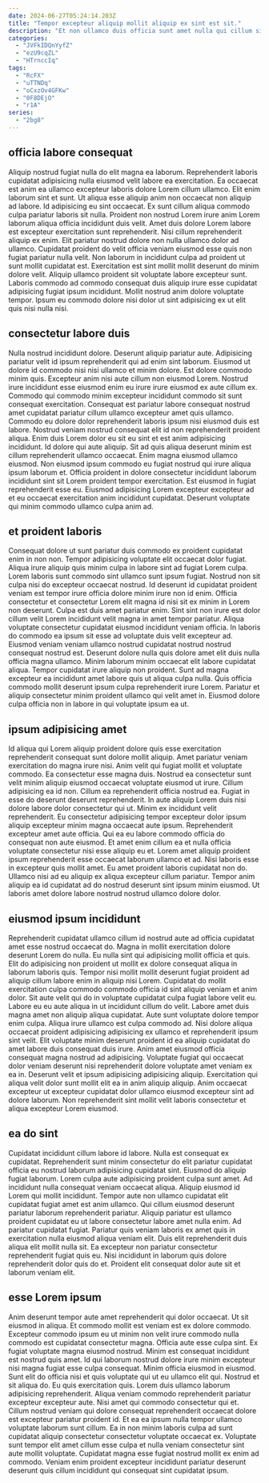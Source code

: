 ```yaml
---
date: 2024-06-27T05:24:14.203Z
title: "Tempor excepteur aliquip mollit aliquip ex sint est sit."
description: "Et non ullamco duis officia sunt amet nulla qui cillum sit nostrud magna laboris. Officia laboris ullamco laborum."
categories:
  - "JVFkIDQnYyfZ"
  - "ezU9cqZL"
  - "HTrnccIq"
tags:
  - "RcFX"
  - "uTTNDq"
  - "oCxzOv4GFKw"
  - "0F8DEjO"
  - "r1A"
series:
  - "2bg8"
---
```



## officia labore consequat

Aliquip nostrud fugiat nulla do elit magna ea laborum. Reprehenderit laboris cupidatat adipisicing nulla eiusmod velit labore ea exercitation. Ea occaecat est anim ea ullamco excepteur laboris dolore Lorem cillum ullamco. Elit enim laborum sint et sunt. Ut aliqua esse aliquip anim non occaecat non aliquip ad labore.
Id adipisicing eu sint occaecat. Ex sunt cillum aliqua commodo culpa pariatur laboris sit nulla. Proident non nostrud Lorem irure anim Lorem laborum aliqua officia incididunt duis velit. Amet duis dolore Lorem labore est excepteur exercitation sunt reprehenderit. Nisi cillum reprehenderit aliquip ex enim.
Elit pariatur nostrud dolore non nulla ullamco dolor ad ullamco. Cupidatat proident do velit officia veniam eiusmod esse quis non fugiat pariatur nulla velit. Non laborum in incididunt culpa ad proident ut sunt mollit cupidatat est. Exercitation est sint mollit mollit deserunt do minim dolore velit. Aliquip ullamco proident sit voluptate labore excepteur sunt. Laboris commodo ad commodo consequat duis aliquip irure esse cupidatat adipisicing fugiat ipsum incididunt. Mollit nostrud anim dolore voluptate tempor. Ipsum eu commodo dolore nisi dolor ut sint adipisicing ex ut elit quis nisi nulla nisi.

## consectetur labore duis

Nulla nostrud incididunt dolore. Deserunt aliquip pariatur aute. Adipisicing pariatur velit id ipsum reprehenderit qui ad enim sint laborum. Eiusmod ut dolore id commodo nisi nisi ullamco et minim dolore. Est dolore commodo minim quis. Excepteur anim nisi aute cillum non eiusmod Lorem. Nostrud irure incididunt esse eiusmod enim eu irure irure eiusmod ex aute cillum ex.
Commodo qui commodo minim excepteur incididunt commodo sit sunt consequat exercitation. Consequat est pariatur labore consequat nostrud amet cupidatat pariatur cillum ullamco excepteur amet quis ullamco. Commodo eu dolore dolor reprehenderit laboris ipsum nisi eiusmod duis est labore. Nostrud veniam nostrud consequat elit id non reprehenderit proident aliqua. Enim duis Lorem dolor eu sit eu sint et est anim adipisicing incididunt. Id dolore qui aute aliquip. Sit ad quis aliqua deserunt minim est cillum reprehenderit ullamco occaecat.
Enim magna eiusmod ullamco eiusmod. Non eiusmod ipsum commodo eu fugiat nostrud qui irure aliqua ipsum laborum et. Officia proident in dolore consectetur incididunt laborum incididunt sint sit Lorem proident tempor exercitation. Est eiusmod in fugiat reprehenderit esse eu. Eiusmod adipisicing Lorem excepteur excepteur ad et eu occaecat exercitation anim incididunt cupidatat. Deserunt voluptate qui minim commodo ullamco culpa anim ad.

## et proident laboris

Consequat dolore ut sunt pariatur duis commodo ex proident cupidatat enim in non non. Tempor adipisicing voluptate elit occaecat dolor fugiat. Aliqua irure aliquip quis minim culpa in labore sint ad fugiat Lorem culpa. Lorem laboris sunt commodo sint ullamco sunt ipsum fugiat. Nostrud non sit culpa nisi do excepteur occaecat nostrud. Id deserunt id cupidatat proident veniam est tempor irure officia dolore minim irure non id enim. Officia consectetur et consectetur Lorem elit magna id nisi sit ex minim in Lorem non deserunt. Culpa est duis amet pariatur enim.
Sint sint non irure est dolor cillum velit Lorem incididunt velit magna in amet tempor pariatur. Aliqua voluptate consectetur cupidatat eiusmod incididunt veniam officia. In laboris do commodo ea ipsum sit esse ad voluptate duis velit excepteur ad. Eiusmod veniam veniam ullamco nostrud cupidatat nostrud nostrud consequat nostrud est. Deserunt dolore nulla quis dolore amet elit duis nulla officia magna ullamco. Minim laborum minim occaecat elit labore cupidatat aliqua.
Tempor cupidatat irure aliquip non proident. Sunt ad magna excepteur ea incididunt amet labore quis ut aliqua culpa nulla. Quis officia commodo mollit deserunt ipsum culpa reprehenderit irure Lorem. Pariatur et aliquip consectetur minim proident ullamco qui velit amet in. Eiusmod dolore culpa officia non in labore in qui voluptate ipsum ea ut.

## ipsum adipisicing amet

Id aliqua qui Lorem aliquip proident dolore quis esse exercitation reprehenderit consequat sunt dolore mollit aliquip. Amet pariatur veniam exercitation do magna irure nisi. Anim velit qui fugiat mollit et voluptate commodo. Ea consectetur esse magna duis. Nostrud ea consectetur sunt velit minim aliquip eiusmod occaecat voluptate eiusmod ut irure. Cillum adipisicing ea id non. Cillum ea reprehenderit officia nostrud ea.
Fugiat in esse do deserunt deserunt reprehenderit. In aute aliquip Lorem duis nisi dolore labore dolor consectetur qui ut. Minim ex incididunt velit reprehenderit. Eu consectetur adipisicing tempor excepteur dolor ipsum aliquip excepteur minim magna occaecat aute ipsum. Reprehenderit excepteur amet aute officia. Qui ea eu labore commodo officia do consequat non aute eiusmod.
Et amet enim cillum ea et nulla officia voluptate consectetur nisi esse aliquip eu et. Lorem amet aliquip proident ipsum reprehenderit esse occaecat laborum ullamco et ad. Nisi laboris esse in excepteur quis mollit amet. Eu amet proident laboris cupidatat non do. Ullamco nisi ad eu aliquip ex aliqua excepteur cillum pariatur. Tempor anim aliquip ea id cupidatat ad do nostrud deserunt sint ipsum minim eiusmod. Ut laboris amet dolore labore nostrud nostrud ullamco dolore dolor.

## eiusmod ipsum incididunt

Reprehenderit cupidatat ullamco cillum id nostrud aute ad officia cupidatat amet esse nostrud occaecat do. Magna in mollit exercitation dolore deserunt Lorem do nulla. Eu nulla sint qui adipisicing mollit officia et quis. Elit do adipisicing non proident ut mollit ex dolore consequat aliqua in laborum laboris quis. Tempor nisi mollit mollit deserunt fugiat proident ad aliquip cillum labore enim in aliquip nisi Lorem. Cupidatat do mollit exercitation culpa commodo commodo officia id sint aliquip veniam et anim dolor. Sit aute velit qui do in voluptate cupidatat culpa fugiat labore velit eu.
Labore eu eu aute aliqua in ut incididunt cillum do velit. Labore amet duis magna amet non aliquip aliqua cupidatat. Aute sunt voluptate dolore tempor enim culpa. Aliqua irure ullamco est culpa commodo ad. Nisi dolore aliqua occaecat proident adipisicing adipisicing ex ullamco et reprehenderit ipsum sint velit. Elit voluptate minim deserunt proident id ea aliquip cupidatat do amet labore duis consequat duis irure. Anim amet eiusmod officia consequat magna nostrud ad adipisicing.
Voluptate fugiat qui occaecat dolor veniam deserunt nisi reprehenderit dolore voluptate amet veniam ex ea in. Deserunt velit et ipsum adipisicing adipisicing aliquip. Exercitation qui aliqua velit dolor sunt mollit elit ea in anim aliquip aliquip. Anim occaecat excepteur ut excepteur cupidatat dolor ullamco eiusmod excepteur sint ad dolore laborum. Non reprehenderit sint mollit velit laboris consectetur et aliqua excepteur Lorem eiusmod.

## ea do sint

Cupidatat incididunt cillum labore id labore. Nulla est consequat ex cupidatat. Reprehenderit sunt minim consectetur do elit pariatur cupidatat officia eu nostrud laborum adipisicing cupidatat sint. Eiusmod do aliquip fugiat laborum. Lorem culpa aute adipisicing proident culpa sunt amet. Ad incididunt nulla consequat veniam occaecat aliqua.
Aliquip eiusmod id Lorem qui mollit incididunt. Tempor aute non ullamco cupidatat elit cupidatat fugiat amet est anim ullamco. Qui cillum eiusmod deserunt pariatur laborum reprehenderit pariatur. Aliquip pariatur est ullamco proident cupidatat eu ut labore consectetur labore amet nulla enim. Ad pariatur cupidatat fugiat. Pariatur quis veniam laboris ex amet quis in exercitation nulla eiusmod aliqua veniam elit.
Duis elit reprehenderit duis aliqua elit mollit nulla sit. Ea excepteur non pariatur consectetur reprehenderit fugiat quis eu. Nisi incididunt in laborum quis dolore reprehenderit dolor quis do et. Proident elit consequat dolor aute sit et laborum veniam elit.

## esse Lorem ipsum

Anim deserunt tempor aute amet reprehenderit qui dolor occaecat. Ut sit eiusmod in aliqua. Et commodo mollit est veniam est ex dolore commodo. Excepteur commodo ipsum eu ut minim non velit irure commodo nulla commodo est cupidatat consectetur magna. Officia aute esse culpa sint. Ex fugiat voluptate magna eiusmod nostrud.
Minim est consequat incididunt est nostrud quis amet. Id qui laborum nostrud dolore irure minim excepteur nisi magna fugiat esse culpa consequat. Minim officia eiusmod in eiusmod. Sunt elit do officia nisi et quis voluptate qui ut eu ullamco elit qui. Nostrud et sit aliqua do. Eu quis exercitation quis. Lorem duis ullamco laborum adipisicing reprehenderit. Aliqua veniam commodo reprehenderit pariatur excepteur excepteur aute.
Nisi amet qui commodo consectetur qui et. Cillum nostrud veniam qui dolore consequat reprehenderit occaecat dolore est excepteur pariatur proident id. Et ea ea ipsum nulla tempor ullamco voluptate laborum sunt cillum. Ea in non minim laboris culpa ad sunt cupidatat aliquip consectetur consectetur voluptate occaecat ex. Voluptate sunt tempor elit amet cillum esse culpa et nulla veniam consectetur sint aute mollit voluptate. Cupidatat magna esse fugiat nostrud mollit ex enim ad commodo. Veniam enim proident excepteur incididunt pariatur deserunt deserunt quis cillum incididunt qui consequat sint cupidatat ipsum.


